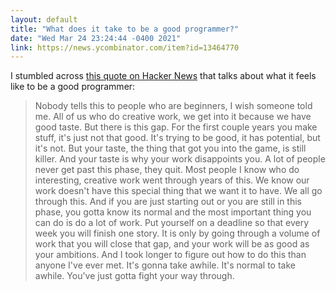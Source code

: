 ```yaml
---
layout: default
title: "What does it take to be a good programmer?"
date: "Wed Mar 24 23:24:44 -0400 2021"
link: https://news.ycombinator.com/item?id=13464770
---
```


I stumbled across [this quote on Hacker News][Post] that talks about what it
feels like to be a good programmer:

> Nobody tells this to people who are beginners, I wish someone told me. All
> of us who do creative work, we get into it because we have good taste. But
> there is this gap. For the first couple years you make stuff, it's just not
> that good. It's trying to be good, it has potential, but it's not. But your
> taste, the thing that got you into the game, is still killer. And your taste
> is why your work disappoints you. A lot of people never get past this phase,
> they quit. Most people I know who do interesting, creative work went through
> years of this. We know our work doesn't have this special thing that we want
> it to have. We all go through this. And if you are just starting out or you
> are still in this phase, you gotta know its normal and the most important
> thing you can do is do a lot of work. Put yourself on a deadline so that
> every week you will finish one story. It is only by going through a volume
> of work that you will close that gap, and your work will be as good as your
> ambitions. And I took longer to figure out how to do this than anyone I've
> ever met. It's gonna take awhile. It's normal to take awhile. You've just
> gotta fight your way through.

[Post]: https://news.ycombinator.com/item?id=13464770
